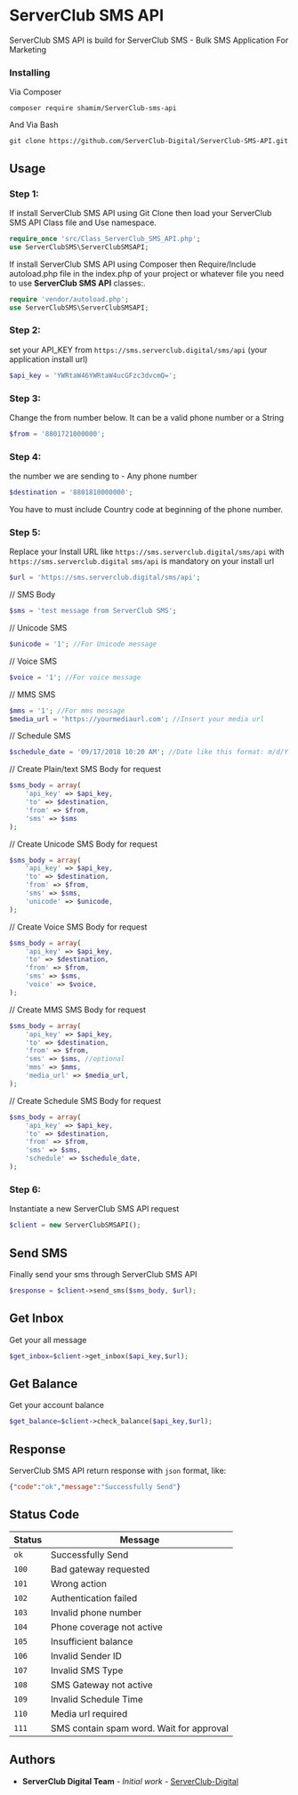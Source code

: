 


# ServerClub SMS API

ServerClub SMS API is build for ServerClub SMS - Bulk SMS Application For Marketing



### Installing
Via Composer
```
composer require shamim/ServerClub-sms-api 
```

And Via Bash

```
git clone https://github.com/ServerClub-Digital/ServerClub-SMS-API.git
```

## Usage


 ### Step 1:
If install ServerClub SMS API using Git Clone then load your ServerClub SMS API Class file and Use namespace. 
```php
require_once 'src/Class_ServerClub_SMS_API.php';
use ServerClubSMS\ServerClubSMSAPI;
```
If install ServerClub SMS API using Composer then Require/Include autoload.php file in the index.php of your project or whatever file you need to use **ServerClub SMS API** classes:. 
```php
require 'vendor/autoload.php';
use ServerClubSMS\ServerClubSMSAPI;
```
### Step 2:
set your API_KEY from `https://sms.serverclub.digital/sms/api` (your application install url)
```php
$api_key = 'YWRtaW46YWRtaW4ucGFzc3dvcmQ=';
```
### Step 3:
Change the from number below. It can be a valid phone number or a String
```php
$from = '8801721000000';
```

### Step 4:
the number we are sending to - Any phone number
```php
$destination = '8801810000000';
```
You have to must include Country code at beginning of the phone number.  

### Step 5:
Replace your Install URL like `https://sms.serverclub.digital/sms/api` with `https://sms.serverclub.digital`
`sms/api` is mandatory on your install url

```php
$url = 'https://sms.serverclub.digital/sms/api';
```
// SMS Body
```php
$sms = 'test message from ServerClub SMS';
```
// Unicode SMS
```php
$unicode = '1'; //For Unicode message
```
// Voice SMS
```php
$voice = '1'; //For voice message
```
// MMS SMS
```php
$mms = '1'; //For mms message
$media_url = 'https://yourmediaurl.com'; //Insert your media url
```
// Schedule SMS
```php
$schedule_date = '09/17/2018 10:20 AM'; //Date like this format: m/d/Y h:i A
```
// Create Plain/text SMS Body for request
```php
$sms_body = array(
    'api_key' => $api_key,
    'to' => $destination,
    'from' => $from,
    'sms' => $sms
);
```
// Create Unicode SMS Body for request
```php
$sms_body = array(
    'api_key' => $api_key,
    'to' => $destination,
    'from' => $from,
    'sms' => $sms,
    'unicode' => $unicode,
);
```

// Create Voice SMS Body for request
```php
$sms_body = array(
    'api_key' => $api_key,
    'to' => $destination,
    'from' => $from,
    'sms' => $sms,
    'voice' => $voice,
);
```
// Create MMS SMS Body for request
```php
$sms_body = array(
    'api_key' => $api_key,
    'to' => $destination,
    'from' => $from,
    'sms' => $sms, //optional
    'mms' => $mms,
    'media_url' => $media_url,
);
```
// Create Schedule SMS Body for request
```php
$sms_body = array(
    'api_key' => $api_key,
    'to' => $destination,
    'from' => $from,
    'sms' => $sms,
    'schedule' => $schedule_date,
);
```

### Step 6: 
Instantiate a new ServerClub SMS API request
```php
$client = new ServerClubSMSAPI();
```

## Send SMS
Finally send your sms through ServerClub SMS API
```php
$response = $client->send_sms($sms_body, $url);
```

## Get Inbox
Get your all message
```php
$get_inbox=$client->get_inbox($api_key,$url);
```

## Get Balance
Get your account balance
```php
$get_balance=$client->check_balance($api_key,$url);
```
## Response
ServerClub SMS API return response with `json` format, like:

```json
{"code":"ok","message":"Successfully Send"}
```

## Status Code

| Status | Message |
| --- | --- |
| `ok` | Successfully Send |
| `100` | Bad gateway requested |
| `101` | Wrong action |
| `102` | Authentication failed |
| `103` | Invalid phone number |
| `104` | Phone coverage not active |
| `105` | Insufficient balance |
| `106` | Invalid Sender ID |
| `107` | Invalid SMS Type |
| `108` | SMS Gateway not active |
| `109` | Invalid Schedule Time |
| `110` | Media url required |
| `111` | SMS contain spam word. Wait for approval |

## Authors

* **ServerClub Digital Team** - *Initial work* - [ServerClub-Digital](https://github.com/ServerClub-Digital/serverclub-sms-api)
